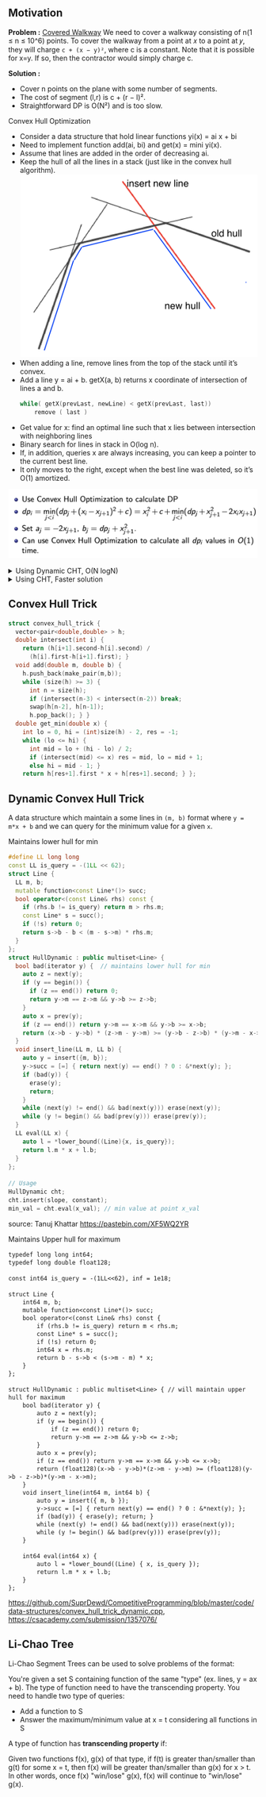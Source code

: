 ## Motivation

**Problem :** [Covered Walkway](https://open.kattis.com/problems/coveredwalkway) We need to cover a walkway consisting of n(1 ≤ n ≤ 10^6) points. To cover the walkway from a point at 𝑥 to a point at 𝑦, they will charge `c + (x − y)²`, where c is a constant. Note that it is possible for x=y. If so, then the contractor would simply charge c.

**Solution :**

* Cover n points on the plane with some number of segments.
* The cost of segment (l,r) is c + (r − l)².
* Straightforward DP is O(N²) and is too slow.

Convex Hull Optimization
* Consider a data structure that hold linear functions yi(x) = ai x + bi
* Need to implement function add(ai, bi) and get(x) = mini yi(x).
* Assume that lines are added in the order of decreasing ai.
* Keep the hull of all the lines in a stack (just like in the convex hull algorithm).
 ![](images/convex_hull_trick2.png) 
* When adding a line, remove lines from the top of the stack until it’s convex.
* Add a line y = ai + b. getX(a, b) returns x coordinate of intersection of lines a and b.
  ```cpp
  while( getX(prevLast, newLine) < getX(prevLast, last))
      remove ( last )
  ```
* Get value for x: find an optimal line such that x lies between intersection with neighboring lines
* Binary search for lines in stack in O(log n).
* If, in addition, queries x are always increasing, you can keep a pointer to the current best line.
* It only moves to the right, except when the best line was deleted, so it’s O(1) amortized.

 ![](images/convex_hull_trick1.png)
 
 <details>
   <summary> Using Dynamic CHT, O(N logN) </summary>
 
 ```cpp
 #define LL long long
const LL is_query = -(1LL << 62);
struct Line {
  LL m, b;
  mutable function<const Line*()> succ;
  bool operator<(const Line& rhs) const {
    if (rhs.b != is_query) return m > rhs.m;
    const Line* s = succ();
    if (!s) return 0;
    return s->b - b < (m - s->m) * rhs.m;
  }
};
struct HullDynamic : public multiset<Line> {
  bool bad(iterator y) {  // maintains lower hull for min
    auto z = next(y);
    if (y == begin()) {
      if (z == end()) return 0;
      return y->m == z->m && y->b >= z->b;
    }
    auto x = prev(y);
    if (z == end()) return y->m == x->m && y->b >= x->b;
    return (x->b - y->b) * (z->m - y->m) >= (y->b - z->b) * (y->m - x->m);
  }
  void insert_line(LL m, LL b) {
    auto y = insert({m, b});
    y->succ = [=] { return next(y) == end() ? 0 : &*next(y); };
    if (bad(y)) {
      erase(y);
      return;
    }
    while (next(y) != end() && bad(next(y))) erase(next(y));
    while (y != begin() && bad(prev(y))) erase(prev(y));
  }
  LL eval(LL x) {
    auto l = *lower_bound((Line){x, is_query});
    return l.m * x + l.b;
  }
};

int main() {
    int N;
    long long C;
    scanf("%d %lld", &N, &C);
    HullDynamic CHT;
    vector<long long> dp(N+1);
    // dp[j] = C + xj^2 + min(-2 * xi *xj + xi^2 + dp[i-1])
    for(int i=1;i<=N;i++){
        int x;
        scanf("%d", &x);
        if(i == 1){
            dp[i] = C;
        }else{
            dp[i] = min(C + 1ll*x*x + CHT.eval(x), C + dp[i-1]);
        }
        CHT.insert_line(-2ll*x, 1ll*x*x + dp[i-1]); // insert values
    }
    printf("%lld\n", dp[N]);
    return 0;
}
 ```
 </details>
 
 <details>
   <summary> Using CHT, Faster solution </summary>
 
 Since we go from left to right, x is increasing, we can store them in stack.
 
 ```cpp
 struct convex_hull_trick {
  vector<pair<long double,long double> > h;
  double intersect(int i) {
    return (h[i+1].second-h[i].second) / (h[i].first-h[i+1].first); }
  void add(long double m, long double b) {
    h.push_back(make_pair(m,b));
    while (size(h) >= 3) {
      int n = size(h);
      if (intersect(n-3) < intersect(n-2)) break;
      swap(h[n-2], h[n-1]);
      h.pop_back(); } }
  long double get_min(long double x) {
    int lo = 0, hi = (int)size(h) - 2, res = -1;
    while (lo <= hi) {
      int mid = lo + (hi - lo) / 2;
      if (intersect(mid) <= x) res = mid, lo = mid + 1;
      else hi = mid - 1; }
    return h[res+1].first * x + h[res+1].second; } };

int main() {
    int N;
    long long C;
    scanf("%d %lld", &N, &C);
    convex_hull_trick CHT;
    vector<long long> dp(N+1);
    // dp[j] = C + xj^2 + min(-2 * xi *xj + xi^2 + dp[i-1])
    for(int i=1;i<=N;i++){
        int x;
        scanf("%d", &x);
        if(i == 1){
            dp[i] = C;
        }else{
            dp[i] = min(C + 1ll*x*x + (ll)CHT.get_min(x), C + dp[i-1]);
        }
        CHT.add(-2ll*x, 1ll*x*x + dp[i-1]); // insert values
    }
    printf("%lld\n", dp[N]);
    return 0;
}
 ```
 </details>

## Convex Hull Trick

```cpp
struct convex_hull_trick {
  vector<pair<double,double> > h;
  double intersect(int i) {
    return (h[i+1].second-h[i].second) /
      (h[i].first-h[i+1].first); }
  void add(double m, double b) {
    h.push_back(make_pair(m,b));
    while (size(h) >= 3) {
      int n = size(h);
      if (intersect(n-3) < intersect(n-2)) break;
      swap(h[n-2], h[n-1]);
      h.pop_back(); } }
  double get_min(double x) {
    int lo = 0, hi = (int)size(h) - 2, res = -1;
    while (lo <= hi) {
      int mid = lo + (hi - lo) / 2;
      if (intersect(mid) <= x) res = mid, lo = mid + 1;
      else hi = mid - 1; }
    return h[res+1].first * x + h[res+1].second; } };
```

## Dynamic Convex Hull Trick

A data structure which maintain a some lines in `(m, b)` format where `y = m*x + b` and we can query for the minimum value for a given `x`.

Maintains lower hull for min

```cpp
#define LL long long
const LL is_query = -(1LL << 62);
struct Line {
  LL m, b;
  mutable function<const Line*()> succ;
  bool operator<(const Line& rhs) const {
    if (rhs.b != is_query) return m > rhs.m;
    const Line* s = succ();
    if (!s) return 0;
    return s->b - b < (m - s->m) * rhs.m;
  }
};
struct HullDynamic : public multiset<Line> {
  bool bad(iterator y) {  // maintains lower hull for min
    auto z = next(y);
    if (y == begin()) {
      if (z == end()) return 0;
      return y->m == z->m && y->b >= z->b;
    }
    auto x = prev(y);
    if (z == end()) return y->m == x->m && y->b >= x->b;
    return (x->b - y->b) * (z->m - y->m) >= (y->b - z->b) * (y->m - x->m);
  }
  void insert_line(LL m, LL b) {
    auto y = insert({m, b});
    y->succ = [=] { return next(y) == end() ? 0 : &*next(y); };
    if (bad(y)) {
      erase(y);
      return;
    }
    while (next(y) != end() && bad(next(y))) erase(next(y));
    while (y != begin() && bad(prev(y))) erase(prev(y));
  }
  LL eval(LL x) {
    auto l = *lower_bound((Line){x, is_query});
    return l.m * x + l.b;
  }
};

// Usage
HullDynamic cht;
cht.insert(slope, constant);
min_val = cht.eval(x_val); // min value at point x_val
```
source: Tanuj Khattar https://pastebin.com/XF5WQ2YR

Maintains Upper hull for maximum

```
typedef long long int64;
typedef long double float128;

const int64 is_query = -(1LL<<62), inf = 1e18;

struct Line {
    int64 m, b;
    mutable function<const Line*()> succ;
    bool operator<(const Line& rhs) const {
        if (rhs.b != is_query) return m < rhs.m;
        const Line* s = succ();
        if (!s) return 0;
        int64 x = rhs.m;
        return b - s->b < (s->m - m) * x;
    }
};

struct HullDynamic : public multiset<Line> { // will maintain upper hull for maximum
    bool bad(iterator y) {
        auto z = next(y);
        if (y == begin()) {
            if (z == end()) return 0;
            return y->m == z->m && y->b <= z->b;
        }
        auto x = prev(y);
        if (z == end()) return y->m == x->m && y->b <= x->b;
        return (float128)(x->b - y->b)*(z->m - y->m) >= (float128)(y->b - z->b)*(y->m - x->m);
    }
    void insert_line(int64 m, int64 b) {
        auto y = insert({ m, b });
        y->succ = [=] { return next(y) == end() ? 0 : &*next(y); };
        if (bad(y)) { erase(y); return; }
        while (next(y) != end() && bad(next(y))) erase(next(y));
        while (y != begin() && bad(prev(y))) erase(prev(y));
    }

    int64 eval(int64 x) {
        auto l = *lower_bound((Line) { x, is_query });
        return l.m * x + l.b;
    }
};
```

https://github.com/SuprDewd/CompetitiveProgramming/blob/master/code/data-structures/convex_hull_trick_dynamic.cpp, https://csacademy.com/submission/1357076/

## Li-Chao Tree

Li-Chao Segment Trees can be used to solve problems of the format:

You're given a set S containing function of the same "type" (ex. lines, y = ax + b). The type of function need to have the transcending property. You need to handle two type of queries:

* Add a function to S
* Answer the maximum/minimum value at x = t considering all functions in S
 
A type of function has **transcending property** if:

Given two functions f(x), g(x) of that type, if f(t) is greater than/smaller than g(t) for some x = t, then f(x) will be greater than/smaller than g(x) for x > t. In other words, once f(x) "win/lose" g(x), f(x) will continue to "win/lose" g(x).
